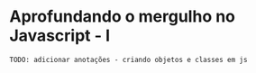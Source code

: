 # Aprofundando o mergulho no Javascript - I

`TODO: adicionar anotações - criando objetos e classes em js`
